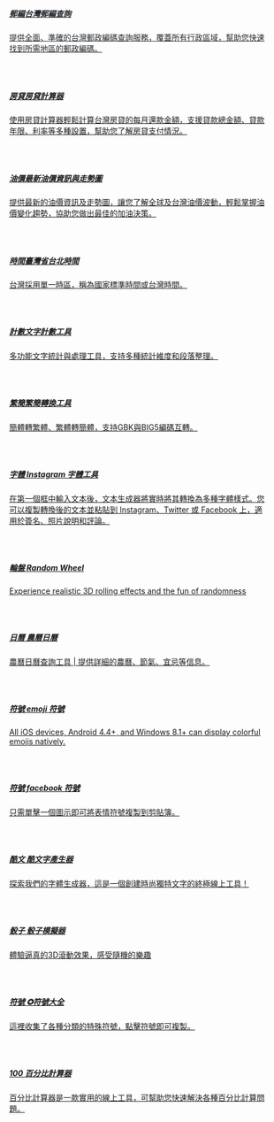 <div class="col-md-6 col-lg-4" style="color:#333333;font-family:&quot;font-size:16px;background-color:#FFFFFF;">
	<a href="https://zip.886life.com/" class="text-decoration-none"> 
	<div class="card shadow-sm article-card" style="color:#212529;border:none;">
		<div class="article-content" style="padding:1rem;">
			<h5 class="article-title">
				<u>郵編台灣郵編查詢</u>
			</h5>
			<p class="article-excerpt">
				<u>提供全面、準確的台灣郵政編碼查詢服務，覆蓋所有行政區域，幫助您快速找到所需地區的郵政編碼。</u>
			</p>
		</div>
	</div>
</a> 
</div>
<div class="col-md-6 col-lg-4">
	<a href="https://886life.com/tools/fangdai.html" class="text-decoration-none"> 
	<div class="card shadow-sm article-card" style="border:none;">
		<div class="article-content" style="padding:1rem;">
			<h5 class="article-title">
				<u>房貸房貸計算器</u>
			</h5>
			<p class="article-excerpt">
				<u>使用房貸計算器輕鬆計算台灣房貸的每月還款金額，支援貸款總金額、貸款年限、利率等多種設置，幫助您了解房貸支付情況。</u>
			</p>
		</div>
	</div>
</a> 
</div>
<div class="col-md-6 col-lg-4">
	<a href="https://886life.com/tools/youjia.html" class="text-decoration-none"> 
	<div class="card shadow-sm article-card" style="border:none;">
		<div class="article-content" style="padding:1rem;">
			<h5 class="article-title">
				<u>油價最新油價資訊與走勢圖</u>
			</h5>
			<p class="article-excerpt">
				<u>提供最新的油價資訊及走勢圖，讓您了解全球及台灣油價波動，輕鬆掌握油價變化趨勢，協助您做出最佳的加油決策。</u>
			</p>
		</div>
	</div>
</a> 
</div>
<div class="col-md-6 col-lg-4">
	<a href="https://time.886life.com/tw/taipei/" class="text-decoration-none"> 
	<div class="card shadow-sm article-card" style="border:none;">
		<div class="article-content" style="padding:1rem;">
			<h5 class="article-title">
				<u>時間臺灣省台北時間</u>
			</h5>
			<p class="article-excerpt">
				<u>台灣採用單一時區，稱為國家標準時間或台灣時間。</u>
			</p>
		</div>
	</div>
</a> 
</div>
<div class="col-md-6 col-lg-4">
	<a href="https://886life.com/tools/wordcount.html" class="text-decoration-none"> 
	<div class="card shadow-sm article-card" style="border:none;">
		<div class="article-content" style="padding:1rem;">
			<h5 class="article-title">
				<u>計數文字計數工具</u>
			</h5>
			<p class="article-excerpt">
				<u>多功能文字統計與處理工具，支持多種統計維度和段落整理。</u>
			</p>
		</div>
	</div>
</a> 
</div>
<div class="col-md-6 col-lg-4">
	<a href="https://886life.com/tools/gbk-big5-gb2312-utf8.html" class="text-decoration-none"> 
	<div class="card shadow-sm article-card" style="border:none;">
		<div class="article-content" style="padding:1rem;">
			<h5 class="article-title">
				<u>繁簡繁簡轉換工具</u>
			</h5>
			<p class="article-excerpt">
				<u>簡體轉繁體、繁體轉簡體，支持GBK與BIG5編碼互轉。</u>
			</p>
		</div>
	</div>
</a> 
</div>
<div class="col-md-6 col-lg-4">
	<a href="https://instagram.886life.com/tw/" class="text-decoration-none"> 
	<div class="card shadow-sm article-card" style="border:none;">
		<div class="article-content" style="padding:1rem;">
			<h5 class="article-title">
				<u>字體&nbsp;Instagram 字體工具</u>
			</h5>
			<p class="article-excerpt">
				<u>在第一個框中輸入文本後，文本生成器將實時將其轉換為多種字體樣式。您可以複製轉換後的文本並粘貼到 Instagram、Twitter 或 Facebook 上，適用於簽名、照片說明和評論。</u>
			</p>
		</div>
	</div>
</a> 
</div>
<div class="col-md-6 col-lg-4">
	<a href="https://random-wheel.886life.com/" class="text-decoration-none"> 
	<div class="card shadow-sm article-card" style="border:none;">
		<div class="article-content" style="padding:1rem;">
			<h5 class="article-title">
				<u>輪盤&nbsp;Random Wheel</u>
			</h5>
			<p class="article-excerpt">
				<u>Experience realistic 3D rolling effects and the fun of randomness</u>
			</p>
		</div>
	</div>
</a> 
</div>
<div class="col-md-6 col-lg-4">
	<a href="https://rili.886life.com/" class="text-decoration-none"> 
	<div class="card shadow-sm article-card" style="border:none;">
		<div class="article-content" style="padding:1rem;">
			<h5 class="article-title">
				<u>日曆&nbsp;農曆日曆</u>
			</h5>
			<p class="article-excerpt">
				<u>農曆日曆查詢工具 | 提供詳細的農曆、節氣、宜忌等信息。</u>
			</p>
		</div>
	</div>
</a> 
</div>
<div class="col-md-6 col-lg-4">
	<a href="https://emoji.886life.com/" class="text-decoration-none"> 
	<div class="card shadow-sm article-card" style="border:none;">
		<div class="article-content" style="padding:1rem;">
			<h5 class="article-title">
				<u>符號&nbsp;emoji 符號</u>
			</h5>
			<p class="article-excerpt">
				<u>All iOS devices, Android 4.4+, and Windows 8.1+ can display colorful emojis natively.</u>
			</p>
		</div>
	</div>
</a> 
</div>
<div class="col-md-6 col-lg-4">
	<a href="https://x-symbols.886life.com/" class="text-decoration-none"> 
	<div class="card shadow-sm article-card" style="border:none;">
		<div class="article-content" style="padding:1rem;">
			<h5 class="article-title">
				<u>符號&nbsp;facebook 符號</u>
			</h5>
			<p class="article-excerpt">
				<u>只需單擊一個圖示即可將表情符號複製到剪貼簿。</u>
			</p>
		</div>
	</div>
</a> 
</div>
<div class="col-md-6 col-lg-4">
	<a href="https://cool-text.886life.com/" class="text-decoration-none"> 
	<div class="card shadow-sm article-card" style="border:none;">
		<div class="article-content" style="padding:1rem;">
			<h5 class="article-title">
				<u>酷文&nbsp;酷文字產生器</u>
			</h5>
			<p class="article-excerpt">
				<u>探索我們的字體生成器，這是一個創建時尚獨特文字的終極線上工具！</u>
			</p>
		</div>
	</div>
</a> 
</div>
<div class="col-md-6 col-lg-4">
	<a href="https://random-dice.886life.com/" class="text-decoration-none"> 
	<div class="card shadow-sm article-card" style="border:none;">
		<div class="article-content" style="padding:1rem;">
			<h5 class="article-title">
				<u>骰子&nbsp;骰子模擬器</u>
			</h5>
			<p class="article-excerpt">
				<u>體驗逼真的3D滾動效果，感受隨機的樂趣</u>
			</p>
		</div>
	</div>
</a> 
</div>
<div class="col-md-6 col-lg-4">
	<a href="https://symbol.886life.com/" class="text-decoration-none"> 
	<div class="card shadow-sm article-card" style="border:none;">
		<div class="article-content" style="padding:1rem;">
			<h5 class="article-title">
				<u>符號&nbsp;✪符號大全</u>
			</h5>
			<p class="article-excerpt">
				<u>這裡收集了各種分類的特殊符號，點擊符號即可複製。</u>
			</p>
		</div>
	</div>
</a> 
</div>
<div class="col-md-6 col-lg-4">
	<a href="https://100.886life.com/tw/" class="text-decoration-none"> 
	<div class="card shadow-sm article-card" style="border:none;">
		<div class="article-content" style="padding:1rem;">
			<h5 class="article-title">
				<u>100&nbsp;百分比計算器</u>
			</h5>
			<p class="article-excerpt">
				<u>百分比計算器是一款實用的線上工具，可幫助您快速解決各種百分比計算問題。</u>
			</p>
		</div>
	</div>
</a> 
</div>
